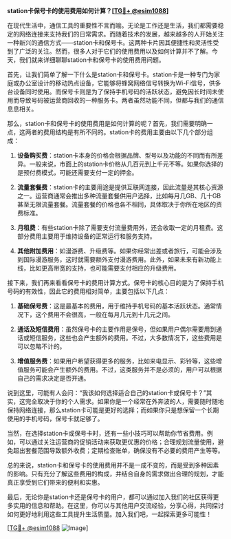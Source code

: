 **station卡保号卡的使用费用如何计算？[[TG💪+ @esim1088](https://t.me/s/esim1088)]**

在现代生活中，通信工具的重要性不言而喻。无论是工作还是生活，我们都需要稳定的网络连接来支持我们的日常需求。而随着技术的发展，越来越多的人开始关注一种新兴的通信方式——station卡和保号卡。这两种卡片因其便捷性和灵活性受到了广泛的关注。然而，很多人对于它们的使用费用以及如何计算并不了解。今天，我们就来详细聊聊station卡和保号卡的使用费用问题。

首先，让我们简单了解一下什么是station卡和保号卡。station卡是一种专门为家庭或办公室设计的移动热点设备，它能够将蜂窝网络信号转换为Wi-Fi信号，供多台设备同时使用。而保号卡则是为了保持手机号码的活跃状态，避免因长时间未使用而导致号码被运营商回收的一种服务卡。两者虽然功能不同，但都与我们的通信息息相关。

那么，station卡和保号卡的使用费用是如何计算的呢？首先，我们需要明确一点，这两者的费用结构是有所不同的。station卡的费用主要由以下几个部分组成：

1. **设备购买费**：station卡本身的价格会根据品牌、型号以及功能的不同而有所差异。一般来说，市面上的station卡价格从几百元到上千元不等。如果你选择的是预付费模式，可能还需要支付一定的押金。

2. **流量套餐费**：station卡的主要用途是提供互联网连接，因此流量是其核心资源之一。运营商通常会推出多种流量套餐供用户选择，比如每月几GB、几十GB甚至无限流量套餐。流量套餐的价格也各不相同，具体取决于你所在地区的资费标准。

3. **月租费**：有些station卡除了需要支付流量费用外，还会收取一定的月租费。这部分费用主要用于维持设备的正常运行和服务支持。

4. **其他附加费用**：如漫游费、升级费等。如果你经常出差或者旅行，可能会涉及到国际漫游服务，这时就需要额外支付漫游费用。此外，如果未来有新功能上线，比如更高带宽的支持，也可能需要支付相应的升级费用。

接下来，我们再来看看保号卡的费用计算方式。保号卡的核心目的是为了保持手机号码的有效性，因此它的费用相对简单，主要包括以下几点：

1. **基础保号费**：这是最基本的费用，用于维持手机号码的基本活跃状态。通常情况下，这个费用不会很高，一般在每月几元到十几元之间。

2. **通话及短信费用**：虽然保号卡的主要作用是保号，但如果用户偶尔需要用到通话或短信服务，这些也会产生额外的费用。不过，大多数情况下，这些费用是可以忽略不计的。

3. **增值服务费**：如果用户希望获得更多的服务，比如来电显示、彩铃等，这些增值服务可能会产生额外的费用。不过，这类服务并不是必须的，用户可以根据自己的需求决定是否开通。

说到这里，可能有人会问：“我该如何选择适合自己的station卡或保号卡？”其实，这完全取决于你的个人需求。如果你是一个经常在外奔波的人，需要随时随地保持网络连接，那么station卡可能是更好的选择；而如果你只是想保留一个长期使用的手机号码，保号卡就足够了。

当然，在选择station卡或保号卡时，还有一些小技巧可以帮助你节省费用。例如，可以通过关注运营商的促销活动来获取更优惠的价格；合理规划流量使用，避免超出套餐范围导致额外收费；定期检查账单，确保没有不必要的费用产生等等。

总的来说，station卡和保号卡的使用费用并不是一成不变的，而是受到多种因素的影响。只有充分了解这些费用的构成，并结合自身的需求做出合理的规划，才能真正享受到它们带来的便利和实惠。

最后，无论你是station卡还是保号卡的用户，都可以通过加入我们的社区获得更多实用的信息和帮助。在这里，你可以与其他用户交流经验，分享心得，共同探讨如何更好地利用这些工具提升生活质量。加入我们吧，一起探索更多可能性！

[[TG💪+ @esim1088](https://t.me/s/esim1088) ![Image](https://i.postimg.cc/4NQfJmqS/Snipaste-2025-05-13-00-14-12.png)]